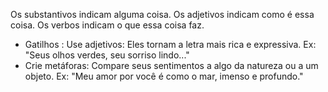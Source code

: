Os substantivos indicam alguma coisa. Os adjetivos indicam como é essa coisa. Os verbos indicam o que essa coisa faz.

* Gatilhos : Use adjetivos: Eles tornam a letra mais rica e expressiva. Ex: "Seus olhos verdes, seu sorriso lindo..."
 * Crie metáforas: Compare seus sentimentos a algo da natureza ou a um objeto. Ex: "Meu amor por você é como o mar, imenso e profundo."
